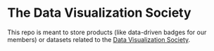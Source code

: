# The Data Visualization Society
This repo is meant to store products (like data-driven badges for our members) or datasets related to the [Data Visualization Society](https://datavisualizationsociety.com).

